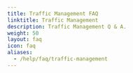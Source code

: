 ```yaml
---
title: Traffic Management FAQ
linktitle: Traffic Management
description: Traffic Management Q & A.
weight: 50
layout: faq
icon: faq
aliases:
  - /help/faq/traffic-management
---
```

